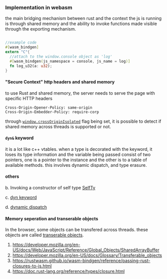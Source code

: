 ### Implementation in webasm

the main bridging mechanism between rust and the context the js is running is through shared memory and the ability to invoke functions made visible through the exporting mechanism. 

```rust

//example code
#[wasm_bindgen]
extern "C"{
  //attach to the window.console object as 'log'
  #[wasm_bindgen(js_namespace = console, js_name = log)]
  fn log_u32(a: u32);
}

```

#### "Secure Context" http headers and shared memory
to use Rust and shared memory, the server needs to serve the page with specific HTTP headers
```http
Cross-Origin-Opener-Policy: same-origin
Cross-Origin-Embedder-Policy: require-corp
```

through [```window.crossOriginIsolated```](https://developer.mozilla.org/en-US/docs/Web/JavaScript/Reference/Global_Objects/SharedArrayBuffer) flag being set, it is possible to detect if shared memory across threads is supported or not. 

#### ```dyn&``` keyword
it is a lot like c++ vtables. when a type is decorated with the keyword, it loses its type information and the variable being passed consist of two pointers, one is a pointer to the instance and the other is to a table of available methods. this involves dynamic dispatch, and type erasure. 
 
#### others
b. Invoking a constructor of self type [SelfTy](https://doc.rust-lang.org/std/keyword.SelfTy.html)

c. [dyn keyword](https://doc.rust-lang.org/std/keyword.dyn.html)

d. [dynamic dispatch](https://doc.rust-lang.org/book/ch17-02-trait-objects.html)

#### Memory seperation and transerable objects
In the browser, some objects can be transfered across threads. these objects are called [transerable objects](https://developer.mozilla.org/en-US/docs/Glossary/Transferable_objects).

1. https://developer.mozilla.org/en-US/docs/Web/JavaScript/Reference/Global_Objects/SharedArrayBuffer
2. https://developer.mozilla.org/en-US/docs/Glossary/Transferable_objects
3. https://rustwasm.github.io/wasm-bindgen/reference/passing-rust-closures-to-js.html
4. https://doc.rust-lang.org/reference/types/closure.html
